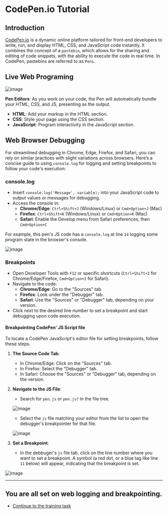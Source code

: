 # CodePen.io Tutorial

## Introduction

[CodePen.io](https://codepen.io/) is a dynamic online platform tailored for front-end developers to write, run, and display HTML, CSS, and JavaScript code instantly. It combines the concept of a `pastebin`, which allows for the sharing and editing of code snippets, with the ability to execute the code in real time. In CodePen, pastebins are referred to as `Pens`.

## Live Web Programing

![image](https://github.com/luminaxster/2024-study-a/assets/6577822/241329ee-f4d5-4c30-8d51-38a3f8dae977)

**Pen Editors**:
As you work on your code, the Pen will automatically bundle your HTML, CSS, and JS, presenting as the output. 

   - **HTML**: Add your markup in the HTML section.
   - **CSS**: Style your page using the CSS section.
   - **JavaScript**: Program interactivity in the JavaScript section.

## Web Browser Debugging

For streamlined debugging in Chrome, Edge, Firefox, and Safari, you can rely on similar practices with slight variations across browsers. Here’s a concise guide to using `console.log` for logging and setting breakpoints to follow your code's execution:

### console.log
- Insert `console.log('Message', variable);` into your JavaScript code to output values or messages for debugging.
- Access the console in:
  - **Chrome/Edge**: `Ctrl+Shift+J` (Windows/Linux) or `Cmd+Option+J` (Mac)
  - **Firefox**: `Ctrl+Shift+K` (Windows/Linux) or `Cmd+Option+K` (Mac)
  - **Safari**: Enable the Develop menu from Safari preferences, then `Cmd+Option+C`
 
For example, this pen's JS code has a `console.log` at line `14` logging some program state in the browser's console.

![image](https://github.com/luminaxster/2024-study-a/assets/6577822/3a77e7c0-af5f-4ea5-a2e2-aac957d16369)


### Breakpoints
- Open Developer Tools with `F12` or specific shortcuts (`Ctrl+Shift+I` for Chrome/Edge/Firefox, `Cmd+Option+I` for Safari).
- Navigate to the code:
  - **Chrome/Edge**: Go to the "Sources" tab.
  - **Firefox**: Look under the "Debugger" tab.
  - **Safari**: Use the "Sources" or "Debugger" tab, depending on your version.
- Click next to the desired line number to set a breakpoint and start debugging upon code execution.

####  Breakpointing CodePen' JS Script file

To locate a CodePen JavaScript's editor file for setting breakpoints, follow these steps.

1. **The Source Code Tab**:
   - In Chrome/Edge: Click on the "Sources" tab.
   - In Firefox: Select the "Debugger" tab.
   - In Safari: Choose the "Sources" or "Debugger" tab, depending on the version.

2. **Navigate to the JS File**:
   - Search for `pen.js` or `pen.js?` in the file tree.
     
   ![image](https://github.com/luminaxster/2024-study-a/assets/6577822/097c6b24-116a-4921-b2bd-dc8822f5ef61)

     
   - Select the `js` file matching your editor from the list to open the debugger's breakpointer for that file.
  
    ![image](https://github.com/luminaxster/2024-study-a/assets/6577822/baba52d3-7f06-49e9-bd95-e1ee7494d3ca)


3. **Set a Breakpoint**:
   
   - In the debbuger's `js` file tab, click on the line number where you want to set a breakpoint. A symbol (a red dot, or a blue tag like line `11` below) will appear, indicating that the breakpoint is set.

  ![image](https://github.com/luminaxster/2024-study-a/assets/6577822/a984273f-5d51-404b-baf3-0793d7aaae46)



---

## You are all set on web logging and breakpointing.
   - [Continue to the training task](https://github.com/luminaxster/2024-study-a/blob/main/0-tool-a-tutorial.md)

